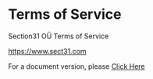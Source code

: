 # Terms of Service
Section31 OÜ Terms of Service

https://www.sect31.com

For a document version, please [Click Here](../master/Terms%20of%20Service.pdf)
